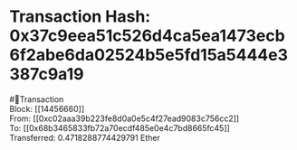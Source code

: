 
Transaction Hash: 0x37c9eea51c526d4ca5ea1473ecb6f2abe6da02524b5e5fd15a5444e3387c9a19
====================================================================================
  
#💸Transaction  
Block: [[14456660]]  
From: [[0xc02aaa39b223fe8d0a0e5c4f27ead9083c756cc2]]  
To: [[0x68b3465833fb72a70ecdf485e0e4c7bd8665fc45]]  
Transferred: 0.4718288774429791 Ether